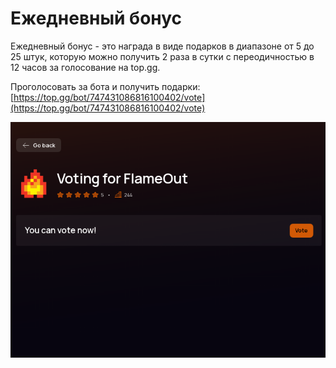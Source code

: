# Ежедневный бонус

Ежедневный бонус - это награда в виде подарков в диапазоне от 5 до 25 штук, которую можно получить 2 раза в сутки с переодичностью в 12 часов за голосование на top.gg.

Проголосовать за бота и получить подарки:\
[https://top.gg/bot/747431086816100402/vote](https://top.gg/bot/747431086816100402/vote)

![Кнопка "Vote"](<../.gitbook/assets/image (178).png>)
